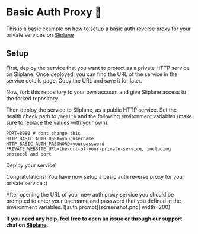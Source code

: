 # Basic Auth Proxy 🔐

This is a basic example on how to setup a basic auth reverse proxy for your private services on [Sliplane](https://sliplane.io)

## Setup

First, deploy the service that you want to protect as a private HTTP service on Sliplane. Once deployed, you can find the URL of the service in the service details page. Copy the URL and save it for later.

Now, fork this repository to your own account and give Sliplane access to the forked repository.

Then deploy the service to Sliplane, as a public HTTP service. Set the health check path to `/health` and the following environment variables (make sure to replace the values with your own):

```
PORT=8080 # dont change this
HTTP_BASIC_AUTH_USER=yourusername
HTTP_BASIC_AUTH_PASSWORD=yourpassword
PRIVATE_WEBSITE_URL=the-url-of-your-private-service, including protocol and port
```

Deploy your service!

Congratulations! You have now setup a basic auth reverse proxy for your private service :)

After opening the URL of your new auth proxy service you should be prompted to enter your username and password that you defined in the environment variables.
![auth prompt](screenshot.png| width=200)

**If you need any help, feel free to open an issue or through our support chat on [Sliplane](https://sliplane.io).**
